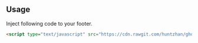 ## Usage

Inject following code to your footer.

```html
<script type="text/javascript" src="https://cdn.rawgit.com/huntzhan/ghost-code-injection-collections/e6809020dd1e38b9445f604541fa511559286aaf/prism/prism.js" async></script>
```

